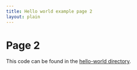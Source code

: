 ```yaml
---
title: Hello world example page 2
layout: plain
---
```


# Page 2

This code can be found in the [hello-world directory](https://github.com/matharden/github-prototyper/tree/gh-pages/hello-world).
